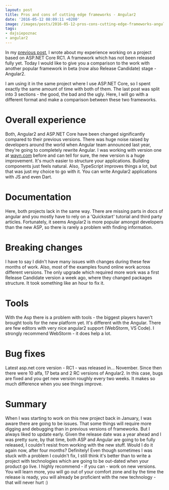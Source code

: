 ```yaml
---
layout: post
title: Pros and cons of cutting edge frameworks - Angular2
date: '2016-05-12 08:09:11 +0200'
image: /images/posts/2016-05-12-pros-cons-cutting-edge-frameworks-angular2/featured.jpg
tags:
- dajsiepoznac
- angular2
---
```

In my [previous post](/2016/05/10/pros-cons-cutting-edge-frameworks-asp-net-core), I wrote about my experience working on a project based on ASP.NET Core RC1. A framework which has not been released fully yet. Today I would like to give you a comparison to the work with another popular framework in beta (now also Release Candidate) stage - Angular2.

I am using it in the same project where I use ASP.NET Core, so I spent exactly&nbsp;the same amount of time with both of them. The last post was split into 3 sections - the good, the bad and the ugly. Here, I will go with a different format and make a comparison between these two frameworks.

# Overall experience
Both, Angular2 and ASP.NET Core have been changed significantly compared to their previous versions. There was huge noise raised by developers around the world when Angular team announced last year, they're going to completely rewrite Angular. I was working with version one at [wayn.com](http://www.wayn.com) before and can tell for sure, the new version is a huge improvement. It's much easier to structure your applications. Building components just feels natural. Also, TypeScript improves things a lot, but that was just my choice to go with it. You can write Angular2 applications with JS and even Dart.

# Documentation
Here, both projects lack in the same way. There are missing parts in docs of angular and you mostly have to rely on a 'Quickstart' tutorial and third party articles. Fortunately, it seems Angular2 is more popular amongst developers than the new ASP, so there is rarely a problem with finding information.

# Breaking changes
I have to say I didn't have many issues with changes during these few months of work. Also, most of the examples found online work across different versions. The only upgrade which required more work was a first Release Candidate version a week ago, where they changed packages structure. It took something like an hour to fix it.

# Tools
With the Asp there is a problem with tools - the biggest players haven't brought tools for the new platform yet. It's different with the Angular. There are few editors with very nice angular2 support (WebStorm, VS Code). I strongly recommend WebStorm - it does help a lot.

# Bug fixes
Latest asp.net core version - RC1 - was released in... November. Since then there were 10 alfa, 17 beta and 2 RC versions of Angular2. In this case, bugs are fixed and you get new version roughly every two weeks. It makes so much difference when you see things improve.

# Summary
When I was starting to work on this new project back in January, I was aware there are going to be issues. That some things will require more digging and debugging than in previous versions of frameworks. But I always liked to update early. Given the release date was a year ahead and I was pretty sure, by that time, both ASP and Angular are going to be fully released, I couldn't resist from working with the new stuff. Would I do it again now, after four months? Definitely! Even though sometimes I was stuck with a problem I couldn't fix, I still think it's better than to write a project with technologies which are going to be out-dated when your product go live. I highly recommend - if you can - work on new versions. You will learn more, you will go out of your comfort zone and by the time the release is ready, you will already be proficient with the new technology - that will never hurt :)

